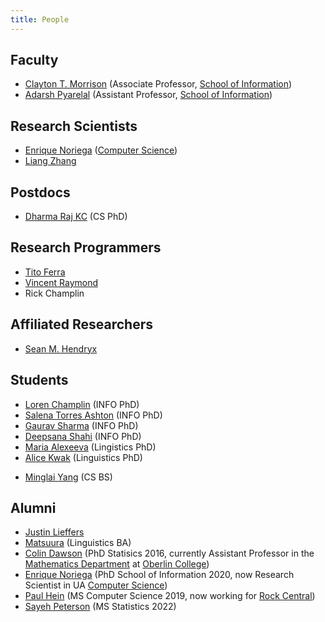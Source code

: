 ```yaml
---
title: People
---
```


## Faculty
- [Clayton T. Morrison](clayton) (Associate Professor, [School of Information](https://ischool.arizona.edu/))
- [Adarsh Pyarelal](http://adarsh.cc) (Assistant Professor, [School of Information](https://ischool.arizona.edu/))

## Research Scientists
- [Enrique Noriega](https://enoriega.info/about) ([Computer Science](https://www.cs.arizona.edu/))
- [Liang Zhang](https://github.com/ualiangzhang)

## Postdocs
- [Dharma Raj KC](https://www.cs.arizona.edu/person/dharma-kc) (CS PhD)

## Research Programmers
<!-- - [Daniel Dicken](https://github.com/dpdicken) -->
- [Tito Ferra](https://github.com/titomeister)
- [Vincent Raymond](https://github.com/vincentraymond-ua)
- Rick Champlin

## Affiliated Researchers
- [Sean M. Hendryx](https://smhendryx.github.io/)

## Students
- [Loren Champlin](https://github.com/lchamp87x) (INFO PhD)
- [Salena Torres Ashton](https://github.com/SalenaAshton) (INFO PhD)
- [Gaurav Sharma](https://github.com/gauravsh0812) (INFO PhD)
- [Deepsana Shahi](https://github.com/deepsana) (INFO PhD)
- [Maria Alexeeva](https://linguistics.arizona.edu/user/maria-alexeeva) (Lingistics PhD)
- [Alice Kwak](https://linguistics.arizona.edu/user/alice-kwak) (Linguistics PhD)
<!-- - [Alexander Winchester](https://www.math.arizona.edu/people/winchester) (Statistics PhD) -->
- [Minglai Yang](https://ymingl.com) (CS BS)

## Alumni
- [Justin Lieffers](https://github.com/Free-Quarks)
- [Matsuura](https://lingprefix.info/) (Linguistics BA)
- [Colin Dawson](http://colinreimerdawson.com/) (PhD Statisics 2016, currently Assistant Professor in the [Mathematics Department](https://www.oberlin.edu/arts-and-sciences/departments/mathematics) at [Oberlin College](https://www.oberlin.edu/))
- [Enrique Noriega](https://enoriega.info/about) (PhD School of Information 2020, now Research Scientist in UA [Computer Science](https://www.cs.arizona.edu/))
- [Paul Hein](https://github.com/pauldhein) (MS Computer Science 2019, now working for [Rock Central](https://www.rockcentraldetroit.com/))
- [Sayeh Peterson](https://www.math.arizona.edu/people/petersons) (MS Statistics 2022)

